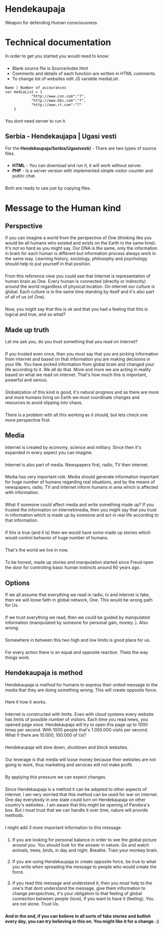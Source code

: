 # Hendekaupaja
Weapon for defending Human consciousness

###

# Technical documentation
In order to get you started you would need to know:
###
- Blank source file is Source/index.html
- Comments and details of each function are written in HTML comments.
- To change list of websites edit JS variable mediaList.
```
Name | Number of accourances 
var mediaList = {
			"http://www.cnn.com":"7",
			"http://www.bbc.com":"7",
			"http://www.rt.com":"7"
    }
```
###
You dont need server to run it.
###
## Serbia - Hendekaujapa | Ugasi vesti
For the **Hendekaupaja/Serbia/Ugasivesti/** - There are two types of source files.
### 
- **HTML** - You can download and run it, it will work without server.
- **PHP** - Is a server version with implemented simple visitor counter and public chat. 
###
Both are ready to use just by copying files.
###
###

# Message to the Human kind

## Perspective
If you can imagine a world from the perspective of One (thinking like you would be all humans who existed and exists on the Earth in the same time). It's not so hard as you might say. 
Our DNA is the same, only the information in brain for each human is different but information process always work in the same way. Learning history, sociology, philosophy and psychology should help to put yourself in that position.
###
From this reference view you could see that Internet is representation of human brain as One. Every human is connected (directly or indirectly) around the world regardless of physical location. On internet our culture is global. Each culture is in the same time standing by itself and it's also part of all of us (of One).
###
Now, you might say that this is ok and that you had a feeling that this is logical and true, and so what?


## Made up truth
Let me ask you, do you trust something that you read on internet?
###
If you trusted even once, than you must say that you are picking information from internet and based on that information you are making decisions in your life.
You have picked information from global brain and changed your life according to it. We all do that. More and more we are acting in reality based on what we read on internet. That's how much this is important, powerful and serous.
###
Globalization of this kind is good, it's natural progress and as there are more and more humans living on Earth we must coordinate changes and resources to avoid slipping into chaos.
###
There is a problem with all this working as it should, but lets check one more perspective first.


## Media
Internet is created by economy, science and military. Since then it's expanded in every aspect you can imagine. 
###
Internet is also part of media. Newspapers first, radio, TV then internet.
###
Media has very important role. Media should generate information important for huge number of humans regarding real situations, and by the means of newspapers, radio, TV and Internet inform humans in area which is affected with information. 
###
What if someone could affect media and write something made up?
If you trusted the information on internet/media, then you might say that you trust in information which is made up by someone and act in real life according to that information.
###
If this is true (and it is) then we would have some made up stories which would control behavior of huge number of humans.
###
That's the world we live in now. 
###
To be honest, made up stories and manipulation started since Freud open the door for controlling basic human instincts around 60 years ago.


## Options
If we all assume that everything we read in radio, tv and internet is fake, then we will loose faith in global network, One. This would be wrong path for Us.
###
If we trust everything we read, then we could be guided by manipulated information (manipulated by someone for personal gain, money..). Also wrong.
###
Somewhere in between this two high and low limits is good place for us.
###

For every action there is an equal and opposite reaction. Thats the way things work.


## Hendekaupaja is method
Hendekaupaja is method for humans to express their united message to the media that they are doing something wrong. This will create opposite force.
###
Here it how it works.
###
Internet is constructed with limits. Even with cloud systems every website has limits of possible number of visitors. Each time you read news, you opened page once. Hendekaupaja will try to open this page up to 1000 times per second.  With 1000 people that's 1.000.000 visits per second. What if there are 10.000, 100.000 of Us?
###
Hendekaupaja will slow down, shutdown and block websites.
###
Our leverage is that media will loose money because their websites are not going to work, thus marketing and services will not make profit.
###
By applying this pressure we can expect changes.
###

Since Hendekaupaja is a method it can be adapted to other aspects of internet. 
I am very worried that this method can be used for war on internet. 
One day everybody in one state could turn on Hendekaupaja on other country's websites..
I am aware that this might be opening of Pandora's box. But i must trust that we can handle it over time, nature will provide methods.

###
I might add 3 more important information to this message.
###
1. If you are looking for personal balance in order to see the global picture around you. You should look for the answer in nature. Go and watch animals, trees, birds, in day and night. Breathe. Train your monkey brain.
####
2. If you are using Hendekaupaja to create opposite force, be true to what you write when spreading the message to people who would create the force.
####
3. If you read this message and understand it, then you must help to the one's that dont understand the message, give them information to change perspectives, it's your obligation to that feeling of global connection between people (love), if you want to have it (feeling). You are not alone. Trust Us.
###

**And in the end, if you can believe in all sorts of fake stories and bullish every day, you can try believing in this on. You might like it for a change. :)**
###





